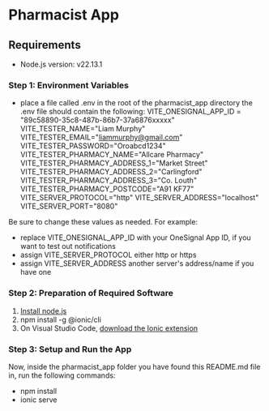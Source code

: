 # Pharmacist App

## Requirements
- Node.js version: v22.13.1

### Step 1: Environment Variables
- place a file called .env in the root of the pharmacist_app directory the .env file should contain the following:
VITE_ONESIGNAL_APP_ID = "89c58890-35c8-487b-86b7-37a6876xxxxx"
VITE_TESTER_NAME="Liam Murphy"
VITE_TESTER_EMAIL="liammurphy@gmail.com"
VITE_TESTER_PASSWORD="Oroabcd1234"
VITE_TESTER_PHARMACY_NAME="Allcare Pharmacy"
VITE_TESTER_PHARMACY_ADDRESS_1="Market Street"
VITE_TESTER_PHARMACY_ADDRESS_2="Carlingford"
VITE_TESTER_PHARMACY_ADDRESS_3="Co. Louth"
VITE_TESTER_PHARMACY_POSTCODE="A91 KF77"
VITE_SERVER_PROTOCOL="http"
VITE_SERVER_ADDRESS="localhost"
VITE_SERVER_PORT="8080"

Be sure to change these values as needed. For example:
- replace VITE_ONESIGNAL_APP_ID with your OneSignal App ID, if you want to test out notifications
- assign VITE_SERVER_PROTOCOL either http or https
- assign VITE_SERVER_ADDRESS another server's address/name if you have one

### Step 2: Preparation of Required Software 
1. [Install node.js ](https://nodejs.org/en/download)
2. npm install -g @ionic/cli
3. On Visual Studio Code, [download the Ionic extension](https://ionicframework.com/docs/intro/vscode-extension)

### Step 3: Setup and Run the App
Now, inside the pharmacist_app folder you have found this README.md file in, run the following commands: 
- npm install 
- ionic serve 